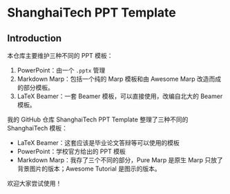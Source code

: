 # ShanghaiTech PPT Template
## Introduction
本仓库主要维护三种不同的 PPT 模板：
1. PowerPoint：由一个 `.pptx` 管理
2. Markdown Marp：包括一个纯的 Marp 模板和由 Awesome Marp 改造而成的部分模板。
3. LaTeX Beamer：一套 Beamer 模板，可以直接使用，改编自北大的 Beamer 模板。

我的 GitHub 仓库 ShanghaiTech PPT Template 整理了三种不同的 ShanghaiTech 模板：

- LaTeX Beamer：这套应该是毕业论文答辩等可以使用的模板
- PowerPoint：学校官方给出的 PPT 模板
- Markdown Marp：我存了三个不同的部分，Pure Marp 是原生 Marp 只放了背景图片的版本；Awesome Tutorial 是图示的版本。

欢迎大家尝试使用！
